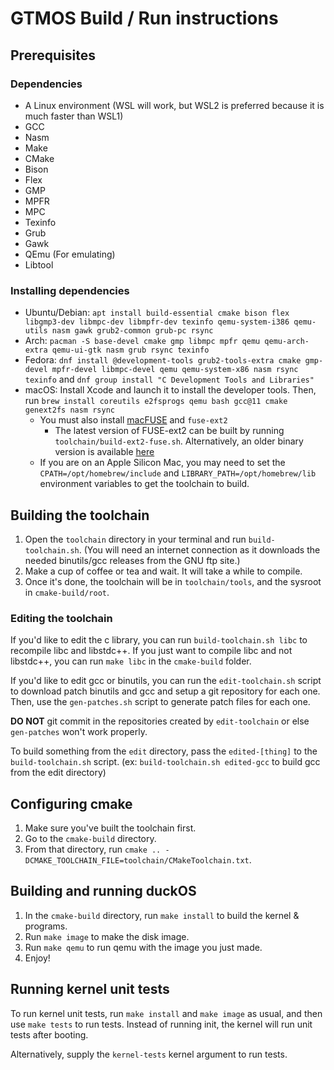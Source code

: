 # GTMOS Build / Run instructions

## Prerequisites

### Dependencies
- A Linux environment (WSL will work, but WSL2 is preferred because it is much faster than WSL1)
- GCC
- Nasm
- Make
- CMake
- Bison
- Flex
- GMP
- MPFR
- MPC
- Texinfo
- Grub
- Gawk
- QEmu (For emulating)
- Libtool

### Installing dependencies
- Ubuntu/Debian: `apt install build-essential cmake bison flex libgmp3-dev libmpc-dev libmpfr-dev texinfo qemu-system-i386 qemu-utils nasm gawk grub2-common grub-pc rsync`
- Arch: `pacman -S base-devel cmake gmp libmpc mpfr qemu qemu-arch-extra qemu-ui-gtk nasm grub rsync texinfo`
- Fedora: `dnf install @development-tools grub2-tools-extra cmake gmp-devel mpfr-devel libmpc-devel qemu qemu-system-x86 nasm rsync texinfo` and `dnf group install "C Development Tools and Libraries"`
- macOS: Install Xcode and launch it to install the developer tools. Then, run `brew install coreutils e2fsprogs qemu bash gcc@11 cmake genext2fs nasm rsync`
  - You must also install [macFUSE](https://osxfuse.github.io) and `fuse-ext2`
    - The latest version of FUSE-ext2 can be built by running `toolchain/build-ext2-fuse.sh`. Alternatively, an older binary version is available [here](https://github.com/gpz500/fuse-ext2/releases)
  - If you are on an Apple Silicon Mac, you may need to set the `CPATH=/opt/homebrew/include` and `LIBRARY_PATH=/opt/homebrew/lib` environment variables to get the toolchain to build.
## Building the toolchain
1. Open the `toolchain` directory in your terminal and run `build-toolchain.sh`. (You will need an internet connection as it downloads the needed binutils/gcc releases from the GNU ftp site.)
2. Make a cup of coffee or tea and wait. It will take a while to compile.
3. Once it's done, the toolchain will be in `toolchain/tools`, and the sysroot in `cmake-build/root`.

### Editing the toolchain
If you'd like to edit the c library, you can run `build-toolchain.sh libc` to recompile libc and libstdc++. If you just want to compile libc and not libstdc++, you can run `make libc` in the `cmake-build` folder.

If you'd like to edit gcc or binutils, you can run the `edit-toolchain.sh` script to download patch binutils and gcc and setup a git repository for each one. Then, use the `gen-patches.sh` script to generate patch files for each one.

**DO NOT** git commit in the repositories created by `edit-toolchain` or else `gen-patches` won't work properly.

To build something from the `edit` directory, pass the `edited-[thing]` to the `build-toolchain.sh` script. (ex: `build-toolchain.sh edited-gcc` to build gcc from the edit directory)

## Configuring cmake
1. Make sure you've built the toolchain first.
2. Go to the `cmake-build` directory.
3. From that directory, run `cmake .. -DCMAKE_TOOLCHAIN_FILE=toolchain/CMakeToolchain.txt`.

## Building and running duckOS
1. In the `cmake-build` directory, run `make install` to build the kernel & programs.
2. Run `make image` to make the disk image.
4. Run `make qemu` to run qemu with the image you just made.
5. Enjoy!

## Running kernel unit tests
To run kernel unit tests, run `make install` and `make image` as usual, and then use `make tests` to run tests. Instead of running init, the kernel will run unit tests after booting.

Alternatively, supply the `kernel-tests` kernel argument to run tests.
